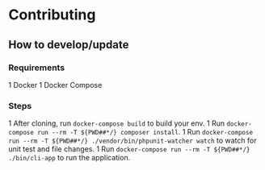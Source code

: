 # Contributing
## How to develop/update
### Requirements
1   Docker
1   Docker Compose

### Steps
1   After cloning, run `docker-compose build` to build your env.
1   Run `docker-compose run --rm -T ${PWD##*/} composer install`.
1   Run `docker-compose run --rm -T ${PWD##*/} ./vendor/bin/phpunit-watcher watch` to watch for unit test and file changes.
1   Run `docker-compose run --rm -T ${PWD##*/} ./bin/cli-app` to run the application.
